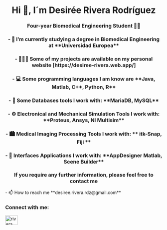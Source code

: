 <h1 align="center">Hi 👋, I´m Desirée Rivera Rodríguez</h1>
<h3 align="center">Four-year Biomedical Engineering Student 🧬🦾</h3>

<h3 align="center">- 🔭 I’m currently studying a degree in Biomedical Engineering at **Universidad Europea** </h3>

<h3 align="center">- 👩🏻‍💻 Some of my projects are available on my personal website [https://desiree-rivera.web.app/]</h3>

<h3 align="center">- 💻 Some programming languages I am know are **Java, Matlab, C++, Python, R**</h3>
<h3 align="center">- 💾 Some Databases tools I work with: **MariaDB, MySQL**
<h3 align="center">- ⚙️ Electronical and Mechanical Simulation Tools I work with: **Proteus, Ansys, NI Multisim**</h3>
<h3 align="center">- 🏙️​ Medical Imaging Processing Tools I work with: ** itk-Snap, Fiji ** </h3>
<h3 align="center">- 💬 Interfaces Applications I work with: **AppDesigner Matlab, Scene Builder** </h3> 

<h3 align="center">If you require any further information, please feel free to contact me</h3>
- 📫 How to reach me **desiree.rivera.rdz@gmail.com**

<h3 align="left">Connect with me:</h3>
<p align="left">
<a href=https://www.linkedin.com/in/desir%C3%A9e-rivera-rodr%C3%ADguez-0a4079243 target="blank"><img align="center" src="https://raw.githubusercontent.com/rahuldkjain/github-profile-readme-generator/master/src/images/icons/Social/linked-in-alt.svg" alt="rivera" height="30" width="40" /></a>
</p>
